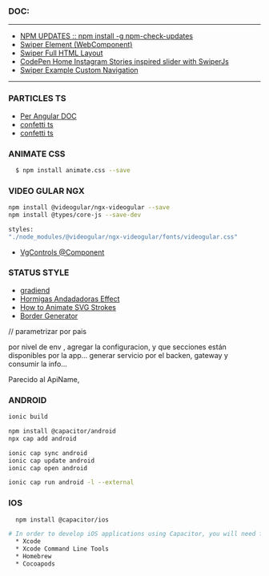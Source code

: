 ### DOC:
---

* [NPM UPDATES :: npm install -g npm-check-updates](https://youtu.be/0XQXGx3lLaU) <!--! DOC.: https://chrispennington.blog/blog/how-to-update-npm-packages-safely-with-npm-check-updates/ -->
* [Swiper Element (WebComponent)](https://swiperjs.com/element)
* [Swiper Full HTML Layout](https://swiperjs.com/swiper-api)
* [CodePen Home Instagram Stories inspired slider with SwiperJs](https://codepen.io/marcosandri/pen/VwVgWeK)
* [Swiper Example Custom Navigation](https://codesandbox.io/p/sandbox/8dy457?file=%2Findex.html)
----


### PARTICLES TS
* [Per Angular DOC](https://github.com/tsparticles/angular?tab=readme-ov-file)
* [confetti ts](https://github.com/tsparticles/presets/tree/main/presets/confetti#readme)
* [confetti ts](https://github.com/tsparticles/tsparticles?tab=readme-ov-file#confetti)


### ANIMATE CSS

```bash
  $ npm install animate.css --save
```

### VIDEO GULAR NGX

```bash
npm install @videogular/ngx-videogular --save
npm install @types/core-js --save-dev

styles:
"./node_modules/@videogular/ngx-videogular/fonts/videogular.css"
```

* [VgControls @Component](https://github.com/videogular/ngx-videogular/tree/master/docs/ngx-videogular-demo/modules/controls/vg-controls)


### STATUS STYLE

* [gradiend](https://codepen.io/evth/pen/zBNqrL)
* [Hormigas Andadadoras Effect](https://w3.unpocodetodo.info/svg/hormigas-andadoras.php)
* [How to Animate SVG Strokes](https://youtu.be/-Na_WRk3k74)
* [Border Generator](https://kovart.github.io/dashed-border-generator/)



// parametrizar por pais

por nivel de env , agregar la configuracion, y que secciones están disponibles por la app...
generar servicio por el backen, gateway y consumir la info...

Parecido al ApiName,


### ANDROID

```bash 
ionic build

npm install @capacitor/android
npx cap add android

ionic cap sync android
ionic cap update android
ionic cap open android

ionic cap run android -l --external

```

### IOS

```bash
  npm install @capacitor/ios

# In order to develop iOS applications using Capacitor, you will need four additional dependencies:
  * Xcode
  * Xcode Command Line Tools
  * Homebrew
  * Cocoapods


```